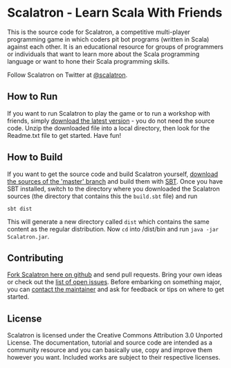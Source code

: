 Scalatron - Learn Scala With Friends
=========

This is the source code for Scalatron, a competitive multi-player programming game in which coders pit bot programs
(written in Scala) against each other. It is an educational resource for groups of programmers or individuals that
want to learn more about the Scala programming language or want to hone their Scala programming skills. 

Follow Scalatron on Twitter at [@scalatron](http://twitter.com/scalatron).


## How to Run

If you want to run Scalatron to play the game or to run a workshop with friends, simply [download the latest version](http://github.com/scalatron/scalatron/downloads) - you do not need the source code. Unzip the downloaded file into a local directory, then look for the Readme.txt file to get started. Have fun!


## How to Build

If you want to get the source code and build Scalatron yourself, [download the sources of the 'master' branch](http://github.com/scalatron/scalatron/zipball/master) and build them with [SBT](http://github.com/harrah/xsbt). Once you have SBT installed, switch to the directory where you downloaded the Scalatron sources (the directory that contains this the `build.sbt` file) and run

    sbt dist

This will generate a new directory called `dist` which contains the same content as the regular distribution. Now `cd` into /dist/bin and run `java -jar Scalatron.jar`. 


## Contributing

[Fork Scalatron here on github](https://github.com/scalatron/scalatron/fork) and send pull requests. 
Bring your own ideas or check out the [list of open issues](https://github.com/scalatron/scalatron/issues?state=open). 
Before embarking on something major, you can [contact the maintainer](mailto:scalatron@hotmail.com) and ask for feedback or tips on where to get started.  


## License

Scalatron is licensed under the Creative Commons Attribution 3.0 Unported License. The documentation, tutorial and source code are intended as a community resource and you can basically use, copy and improve them however you want. Included works are subject to their respective licenses. 
